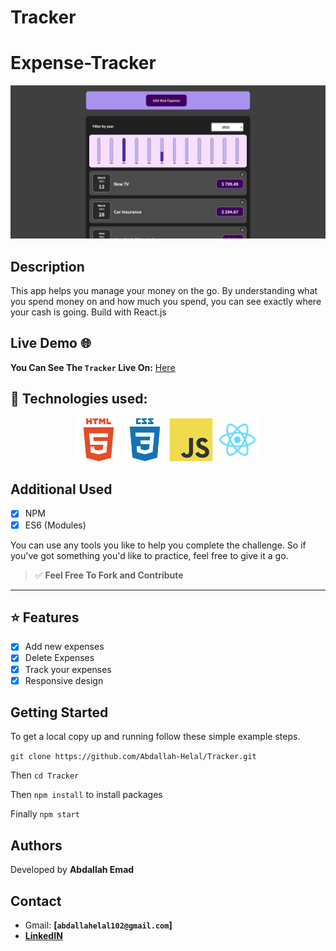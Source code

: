 # Tracker
# Expense-Tracker

![Demo](./public/demo.png)

## Description

This app helps you manage your money on the go. By understanding what you spend money on and how much you spend, you can see exactly where your cash is going.
Build with React.js

## Live Demo 🌐

**You Can See The `Tracker` Live On:** [Here]()

## :rocket: Technologies used:

<p align="center">
<img src="https://github.com/devicons/devicon/blob/master/icons/html5/html5-plain-wordmark.svg" alt="html5" width="70" height="70"/>
<img src="https://github.com/devicons/devicon/blob/master/icons/css3/css3-plain-wordmark.svg" alt="css3" width="70" height="70"/>
<img src="https://github.com/devicons/devicon/blob/master/icons/javascript/javascript-original.svg" alt="javascript" width="70" height="70"/>
<img src="https://raw.githubusercontent.com/github/explore/80688e429a7d4ef2fca1e82350fe8e3517d3494d/topics/react/react.png" alt="React"  width="70" height="70"/>
</p>

## Additional Used
-  [x] NPM
-  [x] ES6 (Modules)

You can use any tools you like to help you complete the challenge. So if you've got something you'd like to practice, feel free to give it a go.

> ✅ **Feel Free To Fork and Contribute**
---

## ⭐ Features

-  [x] Add new expenses
-  [x] Delete Expenses
-  [x] Track your expenses
-  [x] Responsive design

## Getting Started

To get a local copy up and running follow these simple example steps.

`git clone https://github.com/Abdallah-Helal/Tracker.git`

Then `cd Tracker`

Then `npm install` to install packages

Finally `npm start`
## Authors

Developed by **Abdallah Emad**

## Contact

-   Gmail: **[`abdallahelal102@gmail.com`]**
-   **[LinkedIN](https://www.linkedin.com/in/abdalla-emad-40732b1b6/)**
